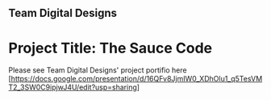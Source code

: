 ## Team Digital Designs 
# Project Title: The Sauce Code 
Please see Team Digital Designs' project portifio here [https://docs.google.com/presentation/d/16QFv8JjmIW0_XDhOlu1_q5TesVMT2_3SW0C9ipjwJ4U/edit?usp=sharing] 
